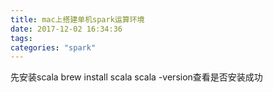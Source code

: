 ```yaml
---
title: mac上搭建单机spark运算环境
date: 2017-12-02 16:34:36
tags:
categories: "spark"
---
```

先安装scala
brew install scala
scala -version查看是否安装成功
